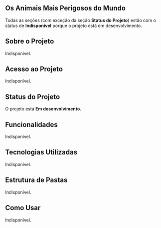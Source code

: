 ## Os Animais Mais Perigosos do Mundo

Todas as seções (com exceção da seção **Status do Projeto**) estão com o status de **Indisponível** porque o projeto está em desenvolvimento.



## Sobre o Projeto

Indisponível.



## Acesso ao Projeto

Indisponível.



## Status do Projeto

O projeto está **Em desenvolvimento**.



## Funcionalidades

Indisponível.



## Tecnologias Utilizadas

Indisponível.



## Estrutura de Pastas

Indisponível.



## Como Usar

Indisponível.